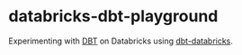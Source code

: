 # databricks-dbt-playground

Experimenting with [DBT](https://www.getdbt.com/) on Databricks using [dbt-databricks](https://github.com/databricks/dbt-databricks).
